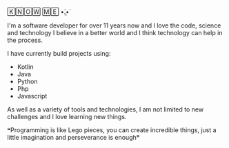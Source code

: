 🄺🄽🄾🅆 🄼🄴 •̀.̫•́

I'm a software developer for over 11 years now and I love the code, science and technology I believe in a better world
and I think technology can help in the process.

I have currently build projects using:

- Kotlin
- Java
- Python
- Php
- Javascript

As well as a variety of tools and technologies, I am not limited to new challenges and I love learning new things.

❝Programming is like Lego pieces, you can create incredible things, just a little imagination and perseverance is enough❞

